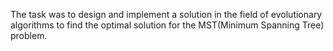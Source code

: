 The task was to design and implement a solution in the field of evolutionary algorithms to find the optimal solution for the MST(Minimum Spanning Tree) problem.
